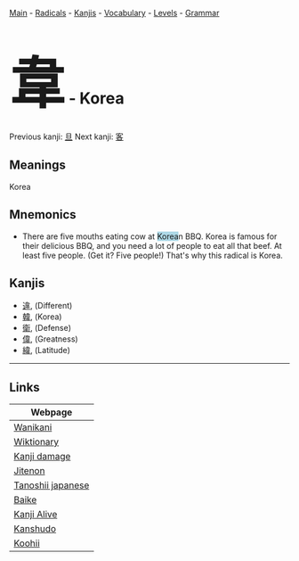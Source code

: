 <style> bigfont {font-size: 100px}</style>
[Main](../README.md) -
[Radicals](../radicals.md) -
[Kanjis](../kanjis.md) -
[Vocabulary](../vocabulary.md) -
[Levels](../levels.md) -
[Grammar](../grammar.md)
# <bigfont> 韋</bigfont> - Korea 

Previous kanji: [旦](旦.md) Next kanji: [客](客.md) 

## Meanings
 Korea
## Mnemonics
 * There are five mouths eating cow at <span style="background-color:#ADD8E6"> Korea</span>n BBQ. Korea is famous for their delicious BBQ, and you need a lot of people to eat all that beef. At least five people. (Get it? Five people!) That's why this radical is Korea.


## Kanjis
 * [違](../kanjis/違.md), (Different)
* [韓](../kanjis/韓.md), (Korea)
* [衛](../kanjis/衛.md), (Defense)
* [偉](../kanjis/偉.md), (Greatness)
* [緯](../kanjis/緯.md), (Latitude)



---

## Links 

| Webpage |
| --- |
| [Wanikani          ](https://www.wanikani.com/kanji/韋) |
| [Wiktionary        ](https://en.wiktionary.org/wiki/韋) |
| [Kanji damage      ](http://www.kanjidamage.com/kanji/search?utf8=✓&q=韋) |
| [Jitenon           ](https://jitenon.com/kanji/韋) |
| [Tanoshii japanese ](https://www.tanoshiijapanese.com/dictionary/kanji.cfm?k=韋) |
| [Baike             ](https://baike.baidu.com/item/韋) |
| [Kanji Alive       ](https://app.kanjialive.com/韋) |
| [Kanshudo          ](https://www.kanshudo.com/searchmn?q=韋) |
| [Koohii            ](https://kanji.koohii.com/study/kanji/韋) |
